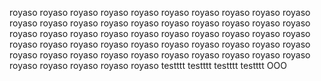 royaso
royaso
royaso
royaso
royaso
royaso
royaso
royaso
royaso
royaso
royaso
royaso
royaso
royaso
royaso
royaso
royaso
royaso
royaso
royaso
royaso
royaso
royaso
royaso
royaso
royaso
royaso
royaso
royaso
royaso
royaso
royaso
royaso
royaso
royaso
royaso
royaso
royaso
royaso
royaso
royaso
royaso
royaso
royaso
royaso
royaso
royaso
royaso
royaso
royaso
royaso
royaso
royaso
royaso
royaso
testttt
testttt
testttt
testttt
OOO
